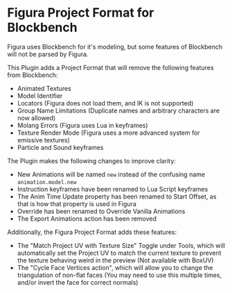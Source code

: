 # Figura Project Format for Blockbench
Figura uses Blockbench for it's modeling, but some features of Blockbench will not be parsed by Figura.

This Plugin adds a Project Format that will remove the following features from Blockbench:
* Animated Textures
* Model Identifier
* Locators (Figura does not load them, and IK is not supported)
* Group Name Limitations (Duplicate names and arbitrary characters are now allowed)
* Molang Errors (Figura uses Lua in keyframes)
* Texture Render Mode (Figura uses a more advanced system for emissive textures)
* Particle and Sound keyframes

The Plugin makes the following changes to improve clarity:
* New Animations will be named `new` instead of the confusing name `animation.model.new`
* Instruction keyframes have been renamed to Lua Script keyframes
* The Anim Time Update property has been renamed to Start Offset, as that is how that property is used in Figura
* Override has been renamed to Override Vanilla Animations
* The Export Animations action has been removed

Additionally, the Figura Project Format adds these features:
* The "Match Project UV with Texture Size" Toggle under Tools, which will automatically set the Project UV to match the current texture to prevent the texture behaving weird in the preview (Not available with BoxUV)
* The "Cycle Face Vertices action", which will allow you to change the triangulation of non-flat faces (You may need to use this multiple times, and/or invert the face for correct normals)